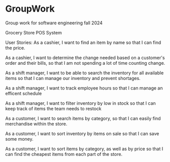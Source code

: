 # GroupWork
Group work for software engineering fall 2024


Grocery Store POS System

User Stories: 
  As a cashier, I want to find an item by name so that I can find the price.

  As a cashier, I want to determine the change needed based on a customer's order and their bills, so that I am not spending a lot of time counting change. 

  As a shift manager, I want to be able to search the inventory for all available items so that I can manage our inventory and prevent shortages.

  As a shift manager, I want to track employee hours so that I can manage an efficent schedule

  As a shift manager, I want to filter inventory by low in stock so that I can keep track of items the team needs to restock

  As a customer, I want to search items by category, so that I can easily find merchandise within the store. 

  As a customer, I want to sort inventory by items on sale so that I can save some money.

  As a customer, I want to sort items by category, as well as by price so that I can find the cheapest items from each part of the store. 

  
